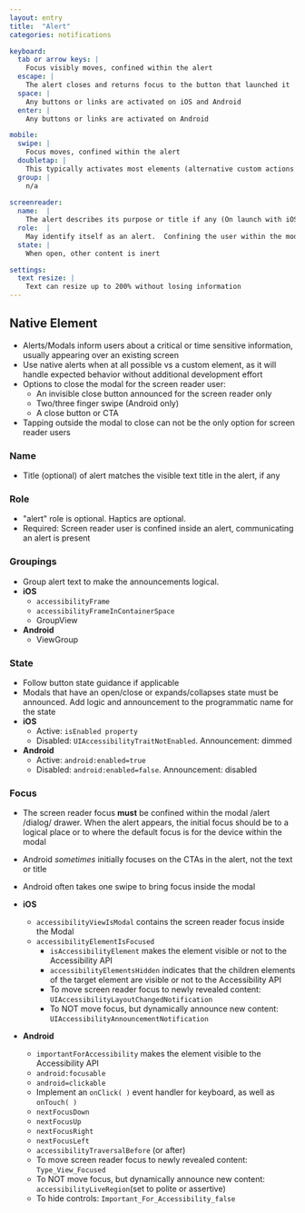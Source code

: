 ```yaml
---
layout: entry
title:  "Alert"
categories: notifications

keyboard:
  tab or arrow keys: |
    Focus visibly moves, confined within the alert
  escape: |
    The alert closes and returns focus to the button that launched it
  space: |
    Any buttons or links are activated on iOS and Android
  enter: |
    Any buttons or links are activated on Android

mobile:
  swipe: |
    Focus moves, confined within the alert
  doubletap: |
    This typically activates most elements (alternative custom actions may be implemented)
  group: |
    n/a
    
screenreader:
  name:  |
    The alert describes its purpose or title if any (On launch with iOS. Often with first swipe on Android or intial focus is on CTA)
  role:  |
    May identify itself as an alert.  Confining the user within the modal communicates the context to the screen reader user that there is an alert present
  state: |
    When open, other content is inert

settings:
  text resize: |
    Text can resize up to 200% without losing information
---
```



## Native Element

- Alerts/Modals inform users about a critical or time sensitive information, usually appearing over an existing screen
- Use native alerts when at all possible vs a custom element, as it will handle expected behavior without additional development effort
- Options to close the modal for the screen reader user:
    - An invisible close button announced for the screen reader only
    - Two/three finger swipe (Android only)
    - A close button or CTA
- Tapping outside the modal to close can not be the only option for screen reader users

### Name

- Title (optional) of alert matches the visible text title in the alert, if any

### Role

- "alert" role is optional. Haptics are optional.   
- Required: Screen reader user is confined inside an alert, communicating an alert is present  
  

### Groupings

- Group alert text to make the announcements logical.
- **iOS**
  - `accessibilityFrame`
  - `accessibilityFrameInContainerSpace`
  - GroupView
- **Android**
  - ViewGroup

### State

- Follow button state guidance if applicable
- Modals that have an open/close or expands/collapses state must be announced. Add logic and announcement to the programmatic name for the state
- **iOS**
  - Active: `isEnabled property`
  - Disabled: `UIAccessibilityTraitNotEnabled`. Announcement: dimmed  
- **Android**  
  - Active: `android:enabled=true`
  - Disabled: `android:enabled=false`. Announcement: disabled

### Focus

- The screen reader focus **must** be confined within the modal /alert /dialog/ drawer. When the alert appears, the initial focus should be to a logical place or to where the default focus is for the device within the modal
- Android  _sometimes_  initially focuses on the CTAs in the alert, not the text or title
- Android often takes one swipe to bring focus inside the modal

- **iOS**
	- `accessibilityViewIsModal` contains the screen reader focus inside the Modal
  - `accessibilityElementIsFocused`  
	- `isAccessibilityElement` makes the element visible or not to the Accessibility API
	- `accessibilityElementsHidden` indicates that the children elements of the target element are visible or not to the Accessibility API
	- To move screen reader focus to newly revealed content: `UIAccessibilityLayoutChangedNotification`
	- To NOT move focus, but dynamically announce new content: `UIAccessibilityAnnouncementNotification`
- **Android**
	- `importantForAccessibility` makes the element visible to the Accessibility API
	- `android:focusable`
	- `android=clickable`
	- Implement an `onClick( )` event handler for keyboard, as well as `onTouch( )`
	- `nextFocusDown`
	- `nextFocusUp`
	- `nextFocusRight`
	- `nextFocusLeft`
	- `accessibilityTraversalBefore` (or after)
	- To move screen reader focus to newly revealed content: `Type_View_Focused`
	- To NOT move focus, but dynamically announce new content: `accessibilityLiveRegion`(set to polite or assertive)
	- To hide controls: `Important_For_Accessibility_false`
